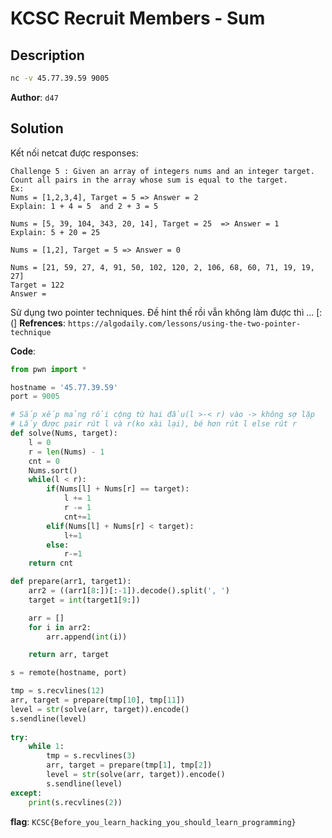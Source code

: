 # KCSC Recruit Members - Sum
## Description
```bash
nc -v 45.77.39.59 9005
```
**Author**: `d47`

## Solution
Kết nối netcat được responses:

``` 
Challenge 5 : Given an array of integers nums and an integer target. Count all pairs in the array whose sum is equal to the target.
Ex:
Nums = [1,2,3,4], Target = 5 => Answer = 2
Explain: 1 + 4 = 5  and 2 + 3 = 5

Nums = [5, 39, 104, 343, 20, 14], Target = 25  => Answer = 1
Explain: 5 + 20 = 25

Nums = [1,2], Target = 5 => Answer = 0

Nums = [21, 59, 27, 4, 91, 50, 102, 120, 2, 106, 68, 60, 71, 19, 19, 27]
Target = 122
Answer = 
```
Sử dụng two pointer techniques. Đề hint thế rồi vẫn không làm được thì ... [:(]
**Refrences**: `https://algodaily.com/lessons/using-the-two-pointer-technique`

**Code**:
```python
from pwn import *

hostname = '45.77.39.59'
port = 9005

# Sắp xếp mảng rồi cộng từ hai đầu(l >-< r) vào -> không sợ lặp
# Lấy được pair rút l và r(ko xài lại), bé hơn rút l else rút r
def solve(Nums, target):
    l = 0
    r = len(Nums) - 1
    cnt = 0
    Nums.sort()
    while(l < r):
        if(Nums[l] + Nums[r] == target):
            l += 1
            r -= 1
            cnt+=1
        elif(Nums[l] + Nums[r] < target):
            l+=1
        else:
            r-=1
    return cnt

def prepare(arr1, target1):
    arr2 = ((arr1[8:])[:-1]).decode().split(', ')
    target = int(target1[9:])

    arr = []
    for i in arr2:
        arr.append(int(i))

    return arr, target

s = remote(hostname, port)

tmp = s.recvlines(12)
arr, target = prepare(tmp[10], tmp[11])
level = str(solve(arr, target)).encode()
s.sendline(level)
    
try:
    while 1:
        tmp = s.recvlines(3)
        arr, target = prepare(tmp[1], tmp[2])
        level = str(solve(arr, target)).encode()
        s.sendline(level)
except:
    print(s.recvlines(2))
```

**flag**: `KCSC{Before_you_learn_hacking_you_should_learn_programming}`
